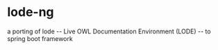 # lode-ng
a porting of lode -- Live OWL Documentation Environment (LODE) -- to spring boot framework
